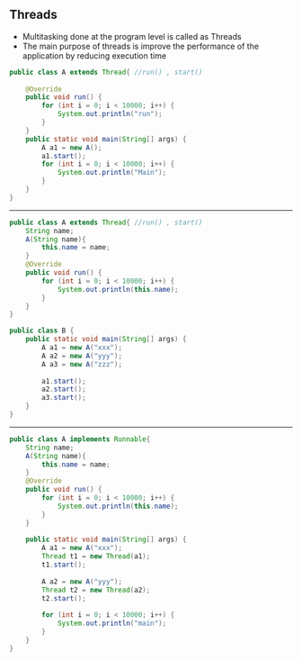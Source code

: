 Threads 
------
* Multitasking done at the program level is called as Threads
* The main purpose of threads is improve the performance of the application by reducing execution time

```java
public class A extends Thread{ //run() , start()
	
	@Override
	public void run() {
		for (int i = 0; i < 10000; i++) {
			System.out.println("run");
		}
	}
	public static void main(String[] args) {
		A a1 = new A();
		a1.start();
		for (int i = 0; i < 10000; i++) {
			System.out.println("Main");
		}
	}
}
```
---
```java
public class A extends Thread{ //run() , start()
	String name;
	A(String name){
		this.name = name;
	}
	@Override
	public void run() {
		for (int i = 0; i < 10000; i++) {
			System.out.println(this.name);
		}
	}
}
```

```java
public class B {
    public static void main(String[] args) {
    	A a1 = new A("xxx");
    	A a2 = new A("yyy");
    	A a3 = new A("zzz");
    	
    	a1.start();
    	a2.start();
    	a3.start();
    }
}
```
---

```java
public class A implements Runnable{
	String name;
	A(String name){
		this.name = name;
	}
	@Override
	public void run() {
		for (int i = 0; i < 10000; i++) {
			System.out.println(this.name);
		}
	}
	
	public static void main(String[] args) {
		A a1 = new A("xxx");
		Thread t1 = new Thread(a1);
		t1.start();
		
		A a2 = new A("yyy");
		Thread t2 = new Thread(a2);
		t2.start();
		
		for (int i = 0; i < 10000; i++) {
			System.out.println("main");
		}
	}
}
```
